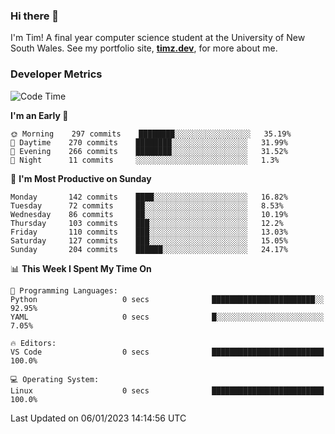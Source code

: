 ### Hi there 👋

I'm Tim! A final year computer science student at the University of New South
Wales. See my portfolio site, <strong><a href="https://timz.dev">timz.dev</a></strong>,
for more about me.

### Developer Metrics

<!-- [![Top Languages](https://github-readme-stats.vercel.app/api/wakatime?username=Tymotex&langs_count=5&custom_title=Top%205%20Languages&hide=Other&theme=material-palenight)](https://github.com/anuraghazra/github-readme-stats) -->

<!--START_SECTION:waka-->
![Code Time](http://img.shields.io/badge/Code%20Time-1%2C124%20hrs%2047%20mins-blue)

**I'm an Early 🐤** 

```text
🌞 Morning    297 commits    ████████░░░░░░░░░░░░░░░░░   35.19% 
🌆 Daytime    270 commits    ████████░░░░░░░░░░░░░░░░░   31.99% 
🌃 Evening    266 commits    ████████░░░░░░░░░░░░░░░░░   31.52% 
🌙 Night      11 commits     ░░░░░░░░░░░░░░░░░░░░░░░░░   1.3%

```
📅 **I'm Most Productive on Sunday** 

```text
Monday       142 commits    ████░░░░░░░░░░░░░░░░░░░░░   16.82% 
Tuesday      72 commits     ██░░░░░░░░░░░░░░░░░░░░░░░   8.53% 
Wednesday    86 commits     ██░░░░░░░░░░░░░░░░░░░░░░░   10.19% 
Thursday     103 commits    ███░░░░░░░░░░░░░░░░░░░░░░   12.2% 
Friday       110 commits    ███░░░░░░░░░░░░░░░░░░░░░░   13.03% 
Saturday     127 commits    ███░░░░░░░░░░░░░░░░░░░░░░   15.05% 
Sunday       204 commits    ██████░░░░░░░░░░░░░░░░░░░   24.17%

```


📊 **This Week I Spent My Time On** 

```text
💬 Programming Languages: 
Python                   0 secs              ███████████████████████░░   92.95% 
YAML                     0 secs              █░░░░░░░░░░░░░░░░░░░░░░░░   7.05%

🔥 Editors: 
VS Code                  0 secs              █████████████████████████   100.0%

💻 Operating System: 
Linux                    0 secs              █████████████████████████   100.0%

```


 Last Updated on 06/01/2023 14:14:56 UTC
<!--END_SECTION:waka-->

<!-- [![Tymotex's GitHub stats](https://github-readme-stats.vercel.app/api?username=Tymotex)](https://github.com/anuraghazra/github-readme-stats) -->
